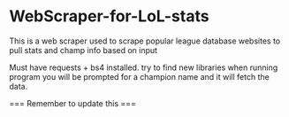 # WebScraper-for-LoL-stats
This is a web scraper used to scrape popular league database websites to pull stats and champ info based on input

Must have requests + bs4 installed.
try to find new libraries
when running program you will be prompted for a champion name and it will fetch the data.

=== Remember to update this ===

